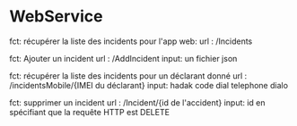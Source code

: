 # WebService

fct: récupérer la liste des incidents pour l'app web:
url : /Incidents

fct: Ajouter un incident
url : /AddIncident
input: un fichier json 

fct: récupérer la liste des incidents pour un déclarant donné
url : /incidentsMobile/{IMEI du déclarant}
input: hadak code dial telephone dialo

fct: supprimer un incident
url : /Incident/{id de l'accident}
input: id en spécifiant que la requête HTTP est DELETE 
